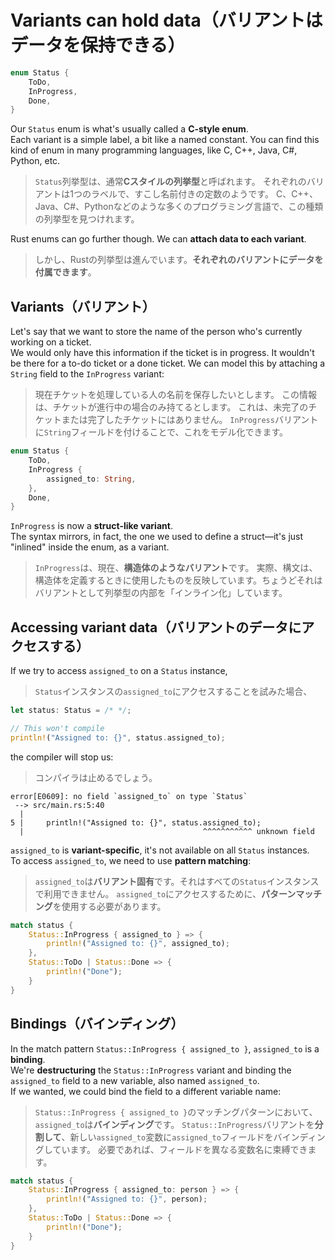 # Variants can hold data（バリアントはデータを保持できる）

```rust
enum Status {
    ToDo,
    InProgress,
    Done,
}
```

Our `Status` enum is what's usually called a **C-style enum**.\
Each variant is a simple label, a bit like a named constant. You can find this kind of enum in many programming
languages, like C, C++, Java, C#, Python, etc.

> `Status`列挙型は、通常**Cスタイルの列挙型**と呼ばれます。
> それぞれのバリアントは1つのラベルで、すこし名前付きの定数のようです。
> C、C++、Java、C#、Pythonなどのような多くのプログラミング言語で、この種類の列挙型を見つけれます。

Rust enums can go further though. We can **attach data to each variant**.

> しかし、Rustの列挙型は進んでいます。**それぞれのバリアントにデータを付属できます**。

## Variants（バリアント）

Let's say that we want to store the name of the person who's currently working on a ticket.\
We would only have this information if the ticket is in progress. It wouldn't be there for a to-do ticket or
a done ticket.
We can model this by attaching a `String` field to the `InProgress` variant:

> 現在チケットを処理している人の名前を保存したいとします。
> この情報は、チケットが進行中の場合のみ持てるとします。
> これは、未完了のチケットまたは完了したチケットにはありません。
> `InProgress`バリアントに`String`フィールドを付けることで、これをモデル化できます。

```rust
enum Status {
    ToDo,
    InProgress {
        assigned_to: String,
    },
    Done,
}
```

`InProgress` is now a **struct-like variant**.\
The syntax mirrors, in fact, the one we used to define a struct—it's just "inlined" inside the enum, as a variant.

> `InProgress`は、現在、**構造体のようなバリアント**です。
> 実際、構文は、構造体を定義するときに使用したものを反映しています。ちょうどそれはバリアントとして列挙型の内部を「インライン化」しています。

## Accessing variant data（バリアントのデータにアクセスする）

If we try to access `assigned_to` on a `Status` instance,

> `Status`インスタンスの`assigned_to`にアクセスすることを試みた場合、

```rust
let status: Status = /* */;

// This won't compile
println!("Assigned to: {}", status.assigned_to);
```

the compiler will stop us:

> コンパイラは止めるでしょう。

```text
error[E0609]: no field `assigned_to` on type `Status`
 --> src/main.rs:5:40
  |
5 |     println!("Assigned to: {}", status.assigned_to);
  |                                        ^^^^^^^^^^^ unknown field
```

`assigned_to` is **variant-specific**, it's not available on all `Status` instances.\
To access `assigned_to`, we need to use **pattern matching**:

> `assigned_to`は**バリアント固有**です。それはすべての`Status`インスタンスで利用できません。
> `assigned_to`にアクセスするために、**パターンマッチング**を使用する必要があります。

```rust
match status {
    Status::InProgress { assigned_to } => {
        println!("Assigned to: {}", assigned_to);
    },
    Status::ToDo | Status::Done => {
        println!("Done");
    }
}
```

## Bindings（バインディング）

In the match pattern `Status::InProgress { assigned_to }`, `assigned_to` is a **binding**.\
We're **destructuring** the `Status::InProgress` variant and binding the `assigned_to` field to
a new variable, also named `assigned_to`.\
If we wanted, we could bind the field to a different variable name:

> `Status::InProgress { assigned_to }`のマッチングパターンにおいて、`assigned_to`は**バインディング**です。
> `Status::InProgress`バリアントを**分割して**、新しい`assigned_to`変数に`assigned_to`フィールドをバインディングしています。
> 必要であれば、フィールドを異なる変数名に束縛できます。

```rust
match status {
    Status::InProgress { assigned_to: person } => {
        println!("Assigned to: {}", person);
    },
    Status::ToDo | Status::Done => {
        println!("Done");
    }
}
```
